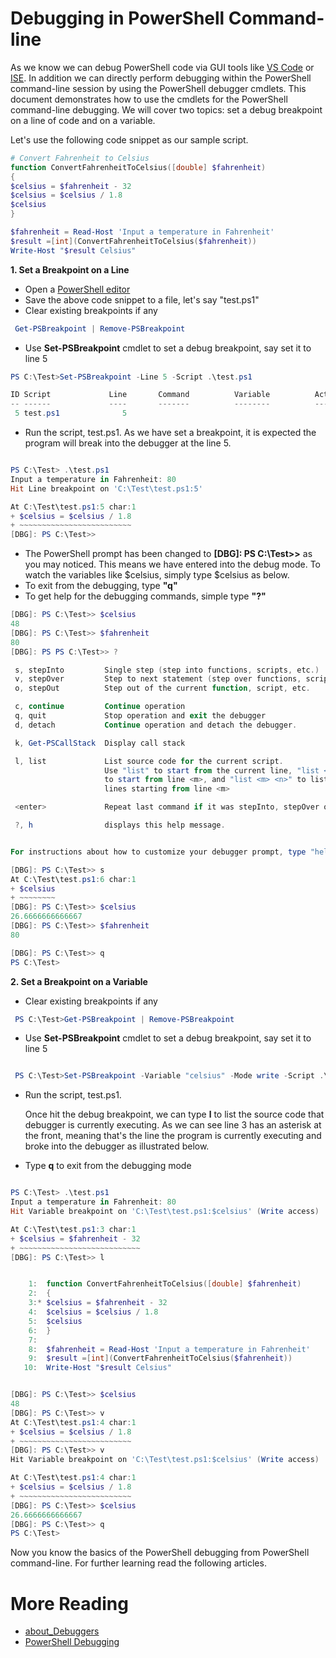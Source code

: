 Debugging in PowerShell Command-line
=====

As we know we can debug PowerShell code via GUI tools like [VS Code](./using-vscode.md#debugging-with-vs-code) or [ISE](./using-ise.md#debugging-with-ise). In addition we can directly perform debugging within the PowerShell command-line session by using the PowerShell debugger cmdlets. This document demonstrates how to use the cmdlets for the PowerShell command-line debugging. We will cover two topics: set a debug breakpoint on a line of code and on a variable.

Let's use the following code snippet as our sample script.

```PowerShell
# Convert Fahrenheit to Celsius
function ConvertFahrenheitToCelsius([double] $fahrenheit)
{
$celsius = $fahrenheit - 32
$celsius = $celsius / 1.8
$celsius
}

$fahrenheit = Read-Host 'Input a temperature in Fahrenheit'
$result =[int](ConvertFahrenheitToCelsius($fahrenheit))
Write-Host "$result Celsius"

```


 **1. Set a Breakpoint on a Line**

- Open a [PowerShell editor](learning-powershell#powershell-editor)
- Save the above code snippet to a file, let's say "test.ps1"
- Clear existing breakpoints if any

```PowerShell
 Get-PSBreakpoint | Remove-PSBreakpoint
 ```
- Use **Set-PSBreakpoint** cmdlet to set a debug breakpoint, say set it to line 5

```PowerShell
PS C:\Test>Set-PSBreakpoint -Line 5 -Script .\test.ps1

ID Script             Line       Command          Variable          Action
-- ------             ----       -------          --------          ------
 5 test.ps1              5
```
- Run the script, test.ps1. As we have set a breakpoint, it is expected the program will break into the debugger at the line 5.

```PowerShell

PS C:\Test> .\test.ps1
Input a temperature in Fahrenheit: 80
Hit Line breakpoint on 'C:\Test\test.ps1:5'

At C:\Test\test.ps1:5 char:1
+ $celsius = $celsius / 1.8
+ ~~~~~~~~~~~~~~~~~~~~~~~~~
[DBG]: PS C:\Test>>
```

- The PowerShell prompt has been changed to **[DBG]: PS C:\Test>>** as you may noticed. This means
 we have entered into the debug mode. To watch the variables like $celsius, simply type $celsius as below.
- To exit from the debugging, type **"q"**
- To get help for the debugging commands, simple type **"?"**

```PowerShell
[DBG]: PS C:\Test>> $celsius
48
[DBG]: PS C:\Test>> $fahrenheit
80
[DBG]: PS PS C:\Test>> ?

 s, stepInto         Single step (step into functions, scripts, etc.)
 v, stepOver         Step to next statement (step over functions, scripts, etc.)
 o, stepOut          Step out of the current function, script, etc.

 c, continue         Continue operation
 q, quit             Stop operation and exit the debugger
 d, detach           Continue operation and detach the debugger.

 k, Get-PSCallStack  Display call stack

 l, list             List source code for the current script.
                     Use "list" to start from the current line, "list <m>"
                     to start from line <m>, and "list <m> <n>" to list <n>
                     lines starting from line <m>

 <enter>             Repeat last command if it was stepInto, stepOver or list

 ?, h                displays this help message.


For instructions about how to customize your debugger prompt, type "help about_prompt".

[DBG]: PS C:\Test>> s
At C:\Test\test.ps1:6 char:1
+ $celsius
+ ~~~~~~~~
[DBG]: PS C:\Test>> $celsius
26.6666666666667
[DBG]: PS C:\Test>> $fahrenheit
80

[DBG]: PS C:\Test>> q
PS C:\Test>

```


**2. Set a Breakpoint on a Variable**
- Clear existing breakpoints if any

```PowerShell
 PS C:\Test>Get-PSBreakpoint | Remove-PSBreakpoint
 ```
- Use **Set-PSBreakpoint** cmdlet to set a debug breakpoint, say set it to line 5

```PowerShell

 PS C:\Test>Set-PSBreakpoint -Variable "celsius" -Mode write -Script .\test.ps1

```

- Run the script, test.ps1.

  Once hit the debug breakpoint, we can type **l** to list the source code that debugger is currently executing. As we can see line 3 has an asterisk at the front, meaning that's the line the program is currently executing and broke into the debugger as illustrated below.
- Type **q** to exit from the debugging mode

```PowerShell

PS C:\Test> .\test.ps1
Input a temperature in Fahrenheit: 80
Hit Variable breakpoint on 'C:\Test\test.ps1:$celsius' (Write access)

At C:\Test\test.ps1:3 char:1
+ $celsius = $fahrenheit - 32
+ ~~~~~~~~~~~~~~~~~~~~~~~~~~~
[DBG]: PS C:\Test>> l


    1:  function ConvertFahrenheitToCelsius([double] $fahrenheit)
    2:  {
    3:* $celsius = $fahrenheit - 32
    4:  $celsius = $celsius / 1.8
    5:  $celsius
    6:  }
    7:
    8:  $fahrenheit = Read-Host 'Input a temperature in Fahrenheit'
    9:  $result =[int](ConvertFahrenheitToCelsius($fahrenheit))
   10:  Write-Host "$result Celsius"


[DBG]: PS C:\Test>> $celsius
48
[DBG]: PS C:\Test>> v
At C:\Test\test.ps1:4 char:1
+ $celsius = $celsius / 1.8
+ ~~~~~~~~~~~~~~~~~~~~~~~~~
[DBG]: PS C:\Test>> v
Hit Variable breakpoint on 'C:\Test\test.ps1:$celsius' (Write access)

At C:\Test\test.ps1:4 char:1
+ $celsius = $celsius / 1.8
+ ~~~~~~~~~~~~~~~~~~~~~~~~~
[DBG]: PS C:\Test>> $celsius
26.6666666666667
[DBG]: PS C:\Test>> q
PS C:\Test>

```

Now you know the basics of the PowerShell debugging from PowerShell command-line. For further learning read the following articles.


More Reading
=====
- [about_Debuggers](https://technet.microsoft.com/en-us/library/hh847790.aspx)
- [PowerShell Debugging](https://blogs.technet.microsoft.com/heyscriptingguy/tag/debugging/)
